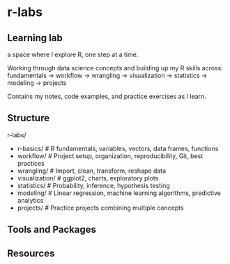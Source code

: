 # r-labs

## Learning lab

a space where I explore R, one step at a time.

Working through data science concepts and building up my R skills across:
fundamentals → workflow → wrangling → visualization → statistics → modeling → projects

Contains my notes, code examples, and practice exercises as I learn.

## Structure

r-labs/
- r-basics/            # R fundamentals, variables, vectors, data frames, functions
- workflow/            # Project setup, organization, reproducibility, Git, best practices 
- wrangling/           # Import, clean, transform, reshape data
- visualization/       # ggplot2, charts, exploratory plots
- statistics/          # Probability, inference, hypothesis testing
- modeling/            # Linear regression, machine learning algorithms, predictive analytics
- projects/            # Practice projects combining multiple concepts

## Tools and Packages

## Resources